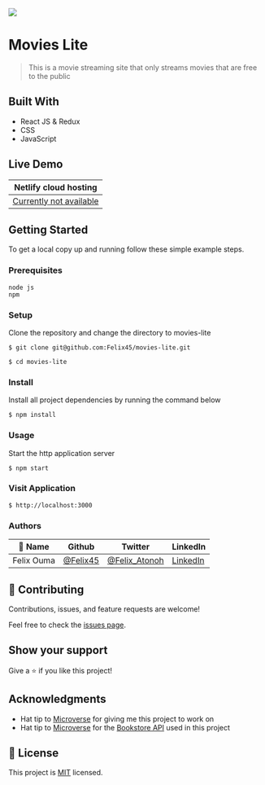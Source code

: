 ![](https://img.shields.io/badge/Microverse-blueviolet)

# Movies Lite

> This is a movie streaming site that only streams movies that are free to the public

## Built With

- React JS & Redux
- CSS
- JavaScript

## Live Demo
|Netlify cloud hosting|
|----------------------|
|[Currently not available]()|

## Getting Started

To get a local copy up and running follow these simple example steps.

### Prerequisites
```
node js
npm

```
### Setup
Clone the repository and change the directory to movies-lite

``` 
$ git clone git@github.com:Felix45/movies-lite.git

$ cd movies-lite

```

### Install
Install all project dependencies by running the command below
 
``` 
$ npm install
```
### Usage
Start the http application server
``` 
$ npm start
```

### Visit Application
```
$ http://localhost:3000
```


### Authors

| 👤 Name | Github | Twitter | LinkedIn |
|------|--------|---------|----------|
|Felix Ouma|[@Felix45](https://github.com/Felix45)|[@Felix_Atonoh](https://twitter.com/Felix_Atonoh)|[LinkedIn](https://www.linkedin.com/in/felix-ouma-639766b0/)|


## 🤝 Contributing

Contributions, issues, and feature requests are welcome!

Feel free to check the [issues page](https://github.com/Felix45/movies-lite/issues).

## Show your support

Give a ⭐️ if you like this project!

## Acknowledgments

- Hat tip to [Microverse](https://bit.ly/MicroverseTN) for giving me this project to work on
- Hat tip to [Microverse](https://bit.ly/MicroverseTN) for the [Bookstore API](https://bit.ly/3O50XmE) used in this project


## 📝 License

This project is [MIT](https://github.com/git/git-scm.com/blob/main/MIT-LICENSE.txt) licensed.
